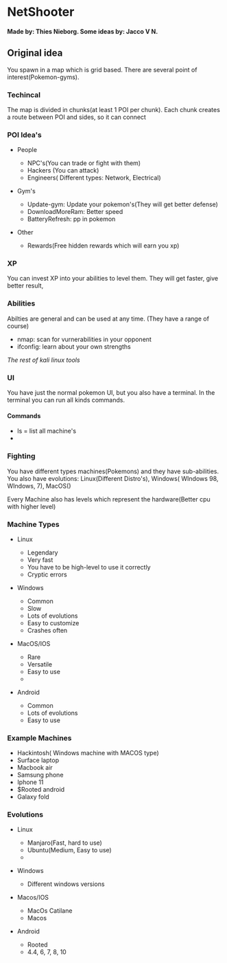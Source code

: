 # NetShooter
#### Made by: Thies Nieborg. Some ideas by: Jacco V N.

## Original idea
You spawn in a map which is grid based. There are several point of interest(Pokemon-gyms).

### Techincal
The map is divided in chunks(at least 1 POI per chunk). Each chunk creates a route between POI and sides, so it can connect

### POI Idea's
* People
  * NPC's(You can trade or fight with them)
  * Hackers (You can attack)
  * Engineers( Different types: Network, Electrical)
  
* Gym's
  * Update-gym: Update your pokemon's(They will get better defense)
  * DownloadMoreRam: Better speed
  * BatteryRefresh: pp in pokemon

* Other
  * Rewards(Free hidden rewards which will earn you xp)


### XP
You can invest XP into your abilities to level them. They will get faster, give better result, 

### Abilities
Abilties are general and can be used at any time. (They have a range of course)
* nmap: scan for vurnerabilities in your opponent
* ifconfig: learn about your own strengths

*The rest of kali linux tools*

### UI
You have just the normal pokemon UI, but you also have a terminal.
In the terminal you can run all kinds commands.
#### Commands
* ls = list all machine's
* 

### Fighting
You have different types machines(Pokemons) and they have sub-abilities.
You also have evolutions: Linux(Different Distro's), Windows( WIndows 98, WIndows, 7), MacOS()

Every Machine also has levels which represent the hardware(Better cpu with higher level)

### Machine Types
* Linux
    * Legendary
    * Very fast
    * You have to be high-level to use it correctly
    * Cryptic errors

* Windows
    * Common
    * Slow
    * Lots of evolutions
    * Easy to customize
    * Crashes often

* MacOS/IOS
    * Rare
    * Versatile
    * Easy to use
    * 
    
* Android
    * Common
    * Lots of evolutions
    * Easy to use
    
### Example Machines
* Hackintosh( Windows machine with MACOS type)
* Surface laptop
* Macbook air
* Samsung phone
* Iphone 11
* $Rooted android
* Galaxy fold


### Evolutions
* Linux
    * Manjaro(Fast, hard to use)
    * Ubuntu(Medium, Easy to use)
    * 

* Windows
    * Different windows versions
    
* Macos/IOS
    * MacOs Catilane
    * Macos
    
* Android
    * Rooted
    * 4.4, 6, 7, 8, 10
    
